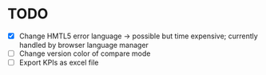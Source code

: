 # TODO

- [X] Change HMTL5 error language -> possible but time expensive; currently handled by browser language manager
- [ ] Change version color of compare mode
- [ ] Export KPIs as excel file